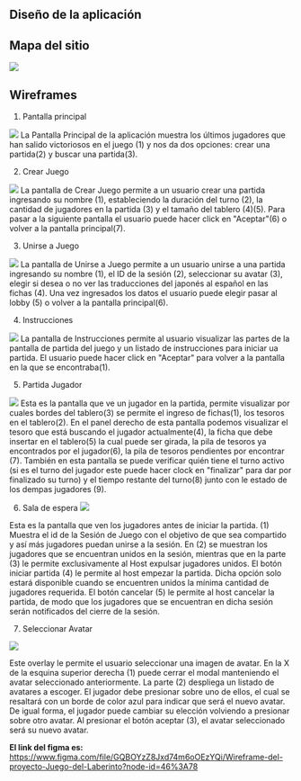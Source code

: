 ## Diseño de la aplicación

## Mapa del sitio
![](https://github.com/Esteban201483/appweb20a-Esteban-Joel/blob/master/design/sitemap/Mapa%20de%20sitio.jpg)
 
## Wireframes

1. Pantalla principal

![](https://github.com/Esteban201483/appweb20a-Esteban-Joel/blob/master/design/src/Pagina%20principal.png)
La Pantalla Principal de la aplicación muestra los últimos jugadores que han salido victoriosos en el juego (1) y nos da dos opciones: crear una partida(2) y buscar una partida(3).


2. Crear Juego

![](https://github.com/Esteban201483/appweb20a-Esteban-Joel/blob/master/design/src/crear%20juego.png)
La pantalla de Crear Juego permite a un usuario crear una partida ingresando su nombre (1), estableciendo la duración del turno (2), la cantidad de jugadores en la partida (3) y el tamaño del tablero (4)(5). Para pasar a la siguiente pantalla el usuario puede hacer click en "Aceptar"(6) o volver a la pantalla principal(7).


3. Unirse a Juego

![](https://github.com/Esteban201483/appweb20a-Esteban-Joel/blob/master/design/src/unirse%20a%20partida.png)
La pantalla de Unirse a Juego permite a un usuario unirse a una partida ingresando su nombre (1), el ID de la sesión (2), seleccionar su avatar (3), elegir si desea o no ver las traducciones del japonés al español en las fichas (4). Una vez ingresados los datos el usuario puede elegir pasar al lobby (5) o volver a la pantalla principal(6).

4. Instrucciones

![](https://github.com/Esteban201483/appweb20a-Esteban-Joel/blob/master/design/src/instrucciones.png)
La pantalla de Instrucciones permite al usuario visualizar las partes de la pantalla de partida del juego y un listado de instrucciones para iniciar ua partida. El usuario puede hacer click en "Aceptar" para volver a la pantalla en la que se encontraba(1).

5. Partida Jugador

![](https://github.com/Esteban201483/appweb20a-Esteban-Joel/blob/master/design/src/Partida%20jugador.png)
Esta es la pantalla que ve un jugador en la partida, permite visualizar por cuales bordes del tablero(3) se permite el ingreso de fichas(1), los tesoros en el tablero(2). En el panel derecho de esta pantalla podemos visualizar el tesoro que está buscando el jugador actualmente(4), la ficha que debe insertar en el tablero(5) la cual puede ser girada, la pila de tesoros ya encontrados por el jugador(6), la pila de tesoros pendientes por encontrar (7). También en esta pantalla se puede verificar quién tiene el turno activo (si es el turno del jugador este puede hacer clock en "finalizar" para dar por finalizado su turno) y el tiempo restante del turno(8) junto con le estado de los dempas jugadores (9).

6. Sala de espera
![](https://github.com/Esteban201483/appweb20a-Esteban-Joel/blob/master/design/src/sala%20de%20espera.png)

Esta es la pantalla que ven los jugadores antes de iniciar la partida. (1) Muestra el id de la Sesión de Juego con el objetivo de que sea compartido y así más jugadores puedan unirse a la sesión. En (2) se muestran los jugadores que se encuentran unidos en la sesión, mientras que en la parte (3) le permite exclusivamente al Host expulsar jugadores unidos. El botón iniciar partida (4) le permite al host empezar la partida. Dicha opción solo estará disponible cuando se encuentren unidos la mínima cantidad de jugadores requerida. El botón cancelar (5) le permite al host cancelar la partida, de modo que los jugadores que se encuentran en dicha sesión serán notificados del cierre de la sesión.

7. Seleccionar Avatar

![](https://github.com/Esteban201483/appweb20a-Esteban-Joel/blob/master/design/src/seleccionar%20avatar.png)

Este overlay le permite el usuario seleccionar una imagen de avatar. En la X de la esquina superior derecha (1) puede cerrar el modal manteniendo el avatar seleccionado anteriormente. La parte (2) despliega un listado de avatares a escoger. El jugador debe presionar sobre uno de ellos, el cual se resaltará con un borde de color azul para indicar que será el nuevo avatar. De igual forma, el jugador puede cambiar su elección volviendo a presionar sobre otro avatar. Al presionar el botón aceptar (3), el avatar seleccionado será su nuevo avatar. 



**El link del figma es:** https://www.figma.com/file/GQBOYzZ8Jxd74m6oOEzYQi/Wireframe-del-proyecto-Juego-del-Laberinto?node-id=46%3A78 
